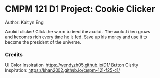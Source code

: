 # CMPM 121 D1 Project: Cookie Clicker

Author: Kaitlyn Eng

Axolotl clicker! Click the worm to feed the axolotl. The axolotl then grows and becomes rich every time he is fed. Save up his money and use it to become the president of the universe.

### Credits

UI Color Inspiration: <https://wendyzh05.github.io/D1/>
Button Clarity Inspiration: <https://bhan2002.github.io/cmpm-121-f25-d1/>
